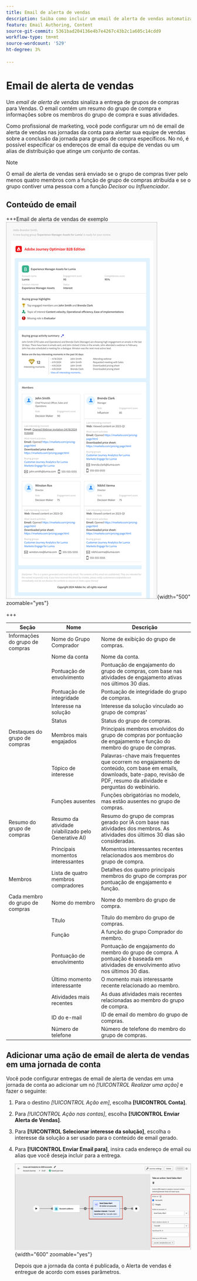 ```yaml
---
title: Email de alerta de vendas
description: Saiba como incluir um email de alerta de vendas automatizado nas jornadas da conta.
feature: Email Authoring, Content
source-git-commit: 5361bad204136e4b7e4267c43b2c1a605c14cdd9
workflow-type: tm+mt
source-wordcount: '529'
ht-degree: 3%

---
```


# Email de alerta de vendas

Um _email de alerta de vendas_ sinaliza a entrega de grupos de compras para Vendas. O email contém um resumo do grupo de compra e informações sobre os membros do grupo de compra e suas atividades.

Como profissional de marketing, você pode configurar um nó de email de alerta de vendas nas jornadas da conta para alertar sua equipe de vendas sobre a conclusão da jornada para grupos de compra específicos. No nó, é possível especificar os endereços de email da equipe de vendas ou um alias de distribuição que atinge um conjunto de contas.

>[!NOTE]
>
>O email de alerta de vendas será enviado se o grupo de compras tiver pelo menos quatro membros com a função de grupo de compras atribuída e se o grupo contiver uma pessoa com a função _Decisor_ ou _Influenciador_.

## Conteúdo de email

+++Email de alerta de vendas de exemplo
![Exemplo de email de alerta de vendas usando o modelo padrão](./assets/sales-alert-email-example.png){width="500" zoomable="yes"}

+++

| Seção | Nome | Descrição |
| - | ---- | ----------- |
| Informações do grupo de compras | Nome do Grupo Comprador | Nome de exibição do grupo de compras. |
|   | Nome da conta | Nome da conta. |
|   | Pontuação de envolvimento | Pontuação de engajamento do grupo de compras, com base nas atividades de engajamento ativas nos últimos 30 dias. |
|   | Pontuação de integridade | Pontuação de integridade do grupo de compras. |
|   | Interesse na solução | Interesse da solução vinculado ao grupo de compras&#39; |
|   | Status | Status do grupo de compras. |
| Destaques do grupo de compras | Membros mais engajados | Principais membros envolvidos do grupo de compras por pontuação de engajamento e função do membro do grupo de compras. |
|   | Tópico de interesse | Palavras-chave mais frequentes que ocorrem no engajamento de conteúdo, com base em emails, downloads, bate-papo, revisão de PDF, resumo da atividade e perguntas do webinário. |
|   | Funções ausentes | Funções obrigatórias no modelo, mas estão ausentes no grupo de compras. |
| Resumo do grupo de compras | Resumo da atividade (viabilizado pelo Generative AI) | Resumo do grupo de compras gerado por IA com base nas atividades dos membros. As atividades dos últimos 30 dias são consideradas. |
|   | Principais momentos interessantes | Momentos interessantes recentes relacionados aos membros do grupo de compra. |
| Membros | Lista de quatro membros compradores | Detalhes dos quatro principais membros do grupo de compras por pontuação de engajamento e função. |
| Cada membro do grupo de compras | Nome do membro | Nome do membro do grupo de compra. |
|   | Título | Título do membro do grupo de compras. |
|   | Função | A função do grupo Comprador do membro. |
|   | Pontuação de envolvimento | Pontuação de engajamento do membro do grupo de compra. A pontuação é baseada em atividades de envolvimento ativo nos últimos 30 dias. |
|   | Último momento interessante | O momento mais interessante recente relacionado ao membro. |
|   | Atividades mais recentes | As duas atividades mais recentes relacionadas ao membro do grupo de compra. |
|   | ID do e-mail | ID de email do membro do grupo de compras. |
|   | Número de telefone | Número de telefone do membro do grupo de compras. |

## Adicionar uma ação de email de alerta de vendas em uma jornada de conta

Você pode configurar entregas de email de alerta de vendas em uma jornada de conta ao adicionar um nó _[!UICONTROL Realizar uma ação]_ e fazer o seguinte:

1. Para o destino _[!UICONTROL Ação em]_, escolha **[!UICONTROL Conta]**.

1. Para _[!UICONTROL Ação nas contas]_, escolha **[!UICONTROL Enviar Alerta de Vendas]**.

1. Para **[!UICONTROL Selecionar interesse da solução]**, escolha o interesse da solução a ser usado para o conteúdo de email gerado.

1. Para **[!UICONTROL Enviar Email para]**, insira cada endereço de email ou alias que você deseja incluir para a entrega.

   ![Caixa de diálogo Criar novo email](assets/sales-alert-email-journey-node.png){width="600" zoomable="yes"}

   Depois que a jornada da conta é publicada, o Alerta de vendas é entregue de acordo com esses parâmetros.
